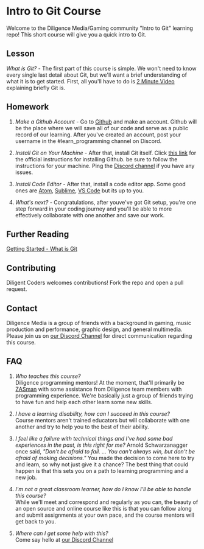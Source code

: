 # Intro to Git Course

Welcome to the Diligence Media/Gaming community "Intro to Git" learning repo! This short course will give you a quick intro to Git.

## Lesson

*What is Git?* - The first part of this course is simple. We won't need to know every single last detail about Git, but we'll want a brief understanding of what it is to get started. First, all you'll have to do is [2 Minute Video](https://www.youtube.com/watch?v=2ReR1YJrNOM) explaining briefly Git is.

## Homework

1) *Make a Github Account* - Go to [Github](https://www.github.com) and make an account. Github will be the place where we will save all of our code and serve as a public record of our learning. After you've created an account, post your username in the #learn_programming channel on Discord.

2) *Install Git on Your Machine* - After that, install Git itself. Click [this link](https://github.com/git-guides/install-git) for the official instructions for installing Github. be sure to follow the instructions for your machine. Ping the [Discord channel](https://discord.gg/rRGukhvEYE) if you have any issues.

3) *Install Code Editor* - After that, install a code editor app. Some good ones are [Atom](https://atom.io/), [Sublime](https://www.sublimetext.com/), [VS Code](https://code.visualstudio.com/) but its up to you.

5) *What's next?* - Congratulations, after youve've got Git setup, you're one step forward in your coding journey and you'll be able to more effectively collaborate with one another and save our work.

## Further Reading

[Getting Started - What is Git](https://git-scm.com/book/en/v2/Getting-Started-What-is-Git%3F)

## Contributing
Diligent Coders welcomes contributions! Fork the repo and open a pull request.

## Contact
Diligence Media is a group of friends with a background in gaming, music production and performance, graphic design, and general multimedia. Please join us on [our Discord Channel](https://discord.gg/rRGukhvEYE) for direct communication regarding this course.

## FAQ
<sub><sup>
1. _Who teaches this course?_ <br>
Diligence programming mentors! At the moment, that'll primarily be [ZASman](https://github.com/ZASMan) with some assistance from Diligence team members with programming experience. We're basically just a group of friends trying to have fun and help each other learn some new skills.<br>

2. _I have a learning disability, how can I succeed in this course?_<br>
Course mentors aren't trained educators but will collaborate with one another and try to help you to the best of their ability.<br>

3. _I feel like a failure with technical things and I've had some bad experiences in the past, is this right for me?_
Arnold Schwarzanagger once said, _"Don't be afraid to fail. ... You can't always win, but don't be afraid of making decisions."_ You made the decision to come here to try and learn, so why not just give it a chance? The best thing that could happen is that this sets you on a path to learning programming and a new job.

4. _I'm not a great classroom learner, how do I know I'll be able to handle this course?_<br>
While we'll meet and correspond and regularly as you can, the beauty of an open source and online course like this is that you can follow along and submit assignments at your own pace, and the course mentors will get back to you.

5. _Where can I get some help with this?_ <br>
Come say hello at [our Discord Channel](https://discord.gg/rRGukhvEYE)
</sub></sup>
